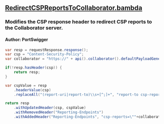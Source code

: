 <!--
*** AUTO-GENERATED FILE ***
This file is auto-generated by BambdaChecker.
Please do not manually edit this file, or include any changes to this file in pull requests.
-->
## [RedirectCSPReportsToCollaborator.bambda](https://github.com/PortSwigger/bambdas/blob/main/MatchAndReplace/Response/RedirectCSPReportsToCollaborator.bambda)
### Modifies the CSP response header to redirect CSP reports to the Collaborator server.
#### Author: PortSwigger
```java
var resp = requestResponse.response();
var csp = "Content-Security-Policy";
var collaborator = "https://" + api().collaborator().defaultPayloadGenerator().generatePayload();

if(!resp.hasHeader(csp)) {
	return resp;
}

var cspValue = resp
    .headerValue(csp)
    .replaceAll("(report-uri|report-to)\\s+[^;]+", "report-to csp-reports");

return resp
    .withUpdatedHeader(csp, cspValue)
    .withRemovedHeader("Reporting-Endpoints")
    .withAddedHeader("Reporting-Endpoints", "csp-reports=\""+collaborator+"\"");

```

